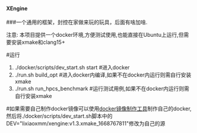 #### XEngine
###一个通用的框架，封控在家做来玩的玩具，后面有啥加啥.

注意:
  本项目提供一个docker环境,方便测试使用,也能直接在Ubuntu上运行,但需要安装xmake和clang15+
  
#运行
1.  ./docker/scripts/dev_start.sh start   #进入docker
2.  ./run.sh build_opt                    #进入docker内编译,如果不在docker内运行则需自行安装xmake
3.  ./run.sh run_hpcs_benchmark           #运行测试用例,如果不在docker内运行则需自行安装xmake

#如果需要自己制作docker镜像可以使用[docker镜像制作工具](https://github.com/LishaUnfoolish/XEngine_docker_tools)制作自己的docker,然后将./docker/scripts/dev_start.sh脚本中的DEV="lixiaoxmm/xengine:v1.3.xmake_1668767811"修改为自己的源
